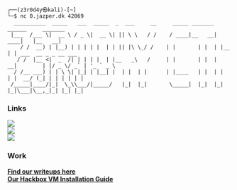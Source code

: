 ```console

┌──(z3r0d4y㉿kali)-[~]
└─$ nc 0.jazper.dk 42069
  __________  _____   ___  _____  _  ___     __     _____ _______ ______     _______                   
 |___  /___ \|  __ \ / _ \|  __ \| || \ \   / /    / ____|__   __|  ____|   |__   __|                  
    / /  __) | |__) | | | | |  | | || |\ \_/ /    | |       | |  | |__         | | ___  __ _ _ __ ___  
   / /  |__ <|  _  /| | | | |  | |__   _\   /     | |       | |  |  __|        | |/ _ \/ _` | '_ ` _ \ 
  / /__ ___) | | \ \| |_| | |__| |  | |  | |      | |____   | |  | |           | |  __/ (_| | | | | | |
 /_____|____/|_|  \_\\___/|_____/   |_|  |_|       \_____|  |_|  |_|           |_|\___|\__,_|_| |_| |_|

```

### Links

<a href="https://www.linkedin.com/company/z3r0d4y-team">
<img src="https://img.shields.io/badge/LinkedIn-0A66C2.svg?style=for-the-badge&logo=LinkedIn&logoColor=white">
</a>

<br>

<a href="https://discord.gg/ra2VpyYRcu">
<img src="https://img.shields.io/badge/Discord-5865F2.svg?style=for-the-badge&logo=Discord&logoColor=white">
</a>

<br>

<a href="https://ctftime.org/team/223161">
<img src="https://img.shields.io/badge/CTFTime-E3000B.svg?style=for-the-badge">
</a>

### Work
[**Find our writeups here**](https://github.com/Z3R0D4Y-Team/Writeups)  
[**Our Hackbox VM Installation Guide**](https://github.com/Z3R0D4Y-Team/Hackbox-Installation)  
